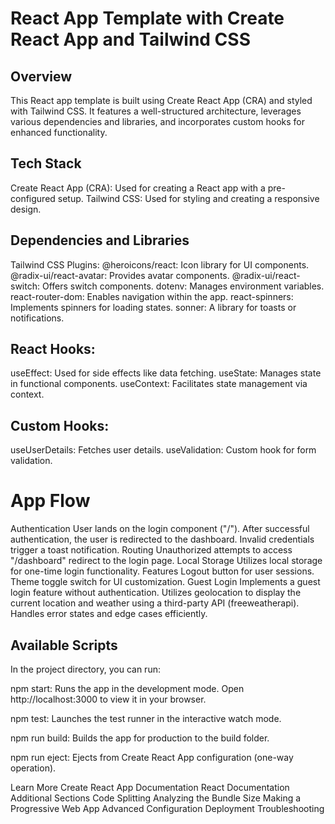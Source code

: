 # React App Template with Create React App and Tailwind CSS
## Overview
This React app template is built using Create React App (CRA) and styled with Tailwind CSS. It features a well-structured architecture, leverages various dependencies and libraries, and incorporates custom hooks for enhanced functionality.

## Tech Stack
Create React App (CRA): Used for creating a React app with a pre-configured setup.
Tailwind CSS: Used for styling and creating a responsive design.

## Dependencies and Libraries
Tailwind CSS Plugins:
@heroicons/react: Icon library for UI components.
@radix-ui/react-avatar: Provides avatar components.
@radix-ui/react-switch: Offers switch components.
dotenv: Manages environment variables.
react-router-dom: Enables navigation within the app.
react-spinners: Implements spinners for loading states.
sonner: A library for toasts or notifications.

## React Hooks:
useEffect: Used for side effects like data fetching.
useState: Manages state in functional components.
useContext: Facilitates state management via context.

## Custom Hooks:
useUserDetails: Fetches user details.
useValidation: Custom hook for form validation.

# App Flow
Authentication
User lands on the login component ("/").
After successful authentication, the user is redirected to the dashboard.
Invalid credentials trigger a toast notification.
Routing
Unauthorized attempts to access "/dashboard" redirect to the login page.
Local Storage
Utilizes local storage for one-time login functionality.
Features
Logout button for user sessions.
Theme toggle switch for UI customization.
Guest Login
Implements a guest login feature without authentication.
Utilizes geolocation to display the current location and weather using a third-party API (freeweatherapi).
Handles error states and edge cases efficiently.
## Available Scripts
In the project directory, you can run:

npm start: Runs the app in the development mode. Open http://localhost:3000 to view it in your browser.

npm test: Launches the test runner in the interactive watch mode.

npm run build: Builds the app for production to the build folder.

npm run eject: Ejects from Create React App configuration (one-way operation).

Learn More
Create React App Documentation
React Documentation
Additional Sections
Code Splitting
Analyzing the Bundle Size
Making a Progressive Web App
Advanced Configuration
Deployment
Troubleshooting
